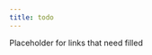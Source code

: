 ```yaml
---
title: todo
---
```


Placeholder for links that need filled

<!-- 
backup idea queue
- FsCheck saga
  - better understanding delegates (target issue) 
- Pact https://pact.io/
- try to make some incremental duck examples??
- OCP Q&A add-on post
- Explore https://en.wikipedia.org/wiki/Bloom%27s_taxonomy and https://blog.edmentum.com/webb%E2%80%99s-depth-knowledge-framework-basics as a means of more effective/intentional question asking
- Standards over control? 
  - I think I want more application with this before I give it a dedicated post
  - flow over prediction related to distributed architecture over central planning (might have more info in my Scaling Architecture Conversationally notes) -> Decentralized decision making means faster feedback loops, greater scalability. 
  - Refine the guardrails/SOP over controling specifics. Not easy though.
- Test likeness (not sure I use that term right). creating structures to represent the full expected context of a test for cleaner assertions with more helpful messages
- I can probably wring a post or two out of my Ionide contributions 
  - maybe talking about minimal parameters
  - probably just show of some of the challenges I was able to overcome (multiple sources, not all aligned; updating from code)
- PR review approach: ask questions, make a PR to reviewed branch if you want something specific. Less confrontational, feels more like help than criticism or extra work. Opens opportunities to get people interested in techniques.
  - be sure to credit blog post that introduced PR PR idea


Longer-form 
- NOTE: don't try tackling these as one great series. I think it'll be easier to tackle them as individual posts
- What's your duck process applied to construction process in concrete technique demonstrations (probably many posts)
  - interpolation (via logs, commenting, breakpoints, etc)
  - NOTE: perhaps some of these examples follow SPEAC so we can also show that in these examples too. Possibly as a driver of sorts (inconsistent level of abstraction / reads smoothly, implementation-specific concerns in signature, need to add an alternative implementation, etc)
  - a Driver-based loop (namely with tests, then some refactorings)
  - Dealing with some legacy code (strangler and related) -> a multi-phase refactor is a sort of hypothesis about what would make a better shape/api/factoring and then you give it a limited trial without turning everthing over 
  - remember to tie things back to test-hypothesis and increments
-->
